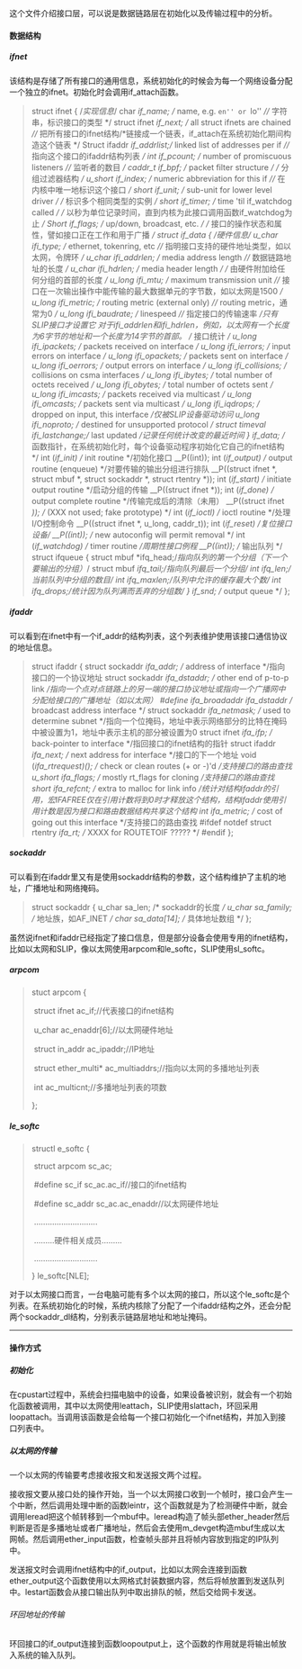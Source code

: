 这个文件介绍接口层，可以说是数据链路层在初始化以及传输过程中的分析。

#### 数据结构

##### ifnet

该结构是存储了所有接口的通用信息，系统初始化的时候会为每一个网络设备分配一个独立的ifnet。初始化时会调用if_attach函数。

> struct ifnet {
> /*实现信息*/
> char	*if_name;		/* name, e.g. ``en'' or ``lo'' *//* 字符串，标识接口的类型 */
> struct	ifnet *if_next;		/* all struct ifnets are chained *//* 把所有接口的ifnet结构/*链接成一个链表，if_attach在系统初始化期间构造这个链表 */
> Struct  ifaddr *if_addrlist;/* linked list of addresses per if *//* 指向这个接口的ifaddr结构列表 */
> int	if_pcount;		/* number of promiscuous listeners *//* 监听者的数目 */
> caddr_t	if_bpf;			/* packet filter structure */ /* 分组过滤器结构 */
> u_short	if_index;	/* numeric abbreviation for this if *//* 在内核中唯一地标识这个接口  */
> short	if_unit;		/* sub-unit for lower level driver */ /* 标识多个相同类型的实例 */
> short	if_timer;		/* time 'til if_watchdog called */ /* 以秒为单位记录时间，直到内核为此接口调用函数if_watchdog为止 */
> Short  if_flags;	/* up/down, broadcast, etc. */ /* 接口的操作状态和属性，譬如接口正在工作和用于广播 */
> struct	if_data {
> /*硬件信息*/
> u_char	ifi_type;	/* ethernet, tokenring, etc *//* 指明接口支持的硬件地址类型，如以太网，令牌环 */
> u_char	ifi_addrlen;	/* media address length *//* 数据链路地址的长度 */
> u_char	ifi_hdrlen;	/* media header length */ /* 由硬件附加给任何分组的首部的长度 */
> u_long	ifi_mtu;	/* maximum transmission unit *//* 接口在一次输出操作中能传输的最大数据单元的字节数，如以太网是1500 */
> u_long	ifi_metric;	/* routing metric (external only) *//* routing metric，通常为0 */
> u_long	ifi_baudrate;	/* linespeed *//* 指定接口的传输速率 */只有SLIP接口才设置它
> 对于ifi_addrlen和ifi_hdrlen，例如，以太网有一个长度为6字节的地址和一个长度为14字节的首部。
>  /* 接口统计 */
> u_long	ifi_ipackets;	/* packets received on interface */
> u_long	ifi_ierrors;	/* input errors on interface */
> u_long	ifi_opackets;	/* packets sent on interface */
> u_long	ifi_oerrors;	/* output errors on interface */
> u_long	ifi_collisions;	/* collisions on csma interfaces */
> u_long	ifi_ibytes;	/* total number of octets received */
> u_long	ifi_obytes;	/* total number of octets sent */
> u_long	ifi_imcasts;	/* packets received via multicast */
> u_long	ifi_omcasts;	/* packets sent via multicast */
> u_long	ifi_iqdrops;	/* dropped on input, this interface */仅被SLIP设备驱动访问
> u_long	ifi_noproto;	/* destined for unsupported protocol */
> struct	timeval ifi_lastchange;/* last updated */记录任何统计改变的最近时间
> }	if_data;
> /* 函数指针，在系统初始化时，每个设备驱动程序初始化它自己的ifnet结构 */
> int	(*if_init)		/* init routine */初始化接口
> __P((int));
> int	(*if_output)		/* output routine (enqueue) */对要传输的输出分组进行排队
> __P((struct ifnet *, struct mbuf *, struct sockaddr *,
> struct rtentry *));
> int	(*if_start)		/* initiate output routine */启动分组的传输
> __P((struct ifnet *));
> int	(*if_done)		/* output complete routine */传输完成后的清除（未用）
> __P((struct ifnet *));	/* (XXX not used; fake prototype) */
> int	(*if_ioctl)		/* ioctl routine */处理I/O控制命令
> __P((struct ifnet *, u_long, caddr_t));
> int	(*if_reset)  /*复位接口设备*/
> __P((int));		/* new autoconfig will permit removal */
> int	(*if_watchdog)		/* timer routine */周期性接口例程
> __P((int));
> /* 输出队列 */
> struct	ifqueue {
> 		struct	mbuf *ifq_head;/*指向队列的第一个分组（下一个要输出的分组）*/
> 		struct	mbuf *ifq_tail;/*指向队列最后一个分组*/
> 		int	ifq_len;/*当前队列中分组的数目*/
> 		int	ifq_maxlen;/*队列中允许的缓存最大个数*/
> 		int	ifq_drops;/*统计因为队列满而丢弃的分组数*/
> 	} if_snd;			/* output queue */
> };

##### ifaddr

可以看到在ifnet中有一个if_addr的结构列表，这个列表维护使用该接口通信协议的地址信息。

> struct ifaddr {
> 	struct	sockaddr *ifa_addr;	/* address of interface */指向接口的一个协议地址
> 	struct	sockaddr *ifa_dstaddr;	/* other end of p-to-p link */指向一个点对点链路上的另一端的接口协议地址或指向一个广播网中分配给接口的广播地址（如以太网）
> #define	ifa_broadaddr	ifa_dstaddr	/* broadcast address interface */
> 	struct	sockaddr *ifa_netmask;	/* used to determine subnet */指向一个位掩码，地址中表示网络部分的比特在掩码中被设置为1，地址中表示主机的部分被设置为0
> 	struct	ifnet *ifa_ifp;		/* back-pointer to interface */指回接口的ifnet结构的指针
> 	struct	ifaddr *ifa_next;	/* next address for interface */接口的下一个地址
> 	void	(*ifa_rtrequest)();	/* check or clean routes (+ or -)'d */支持接口的路由查找
> 	u_short	ifa_flags;		/* mostly rt_flags for cloning */支持接口的路由查找
> 	short	ifa_refcnt;		/* extra to malloc for link info */统计对结构ifaddr的引用，宏IFAFREE仅在引用计数将到0时才释放这个结构，结构ifaddr使用引用计数是因为接口和路由数据结构共享这个结构
> 	int	ifa_metric;		/* cost of going out this interface */支持接口的路由查找
> #ifdef notdef
> 	struct	rtentry *ifa_rt;	/* XXXX for ROUTETOIF ????? */
> #endif
> };

##### sockaddr

可以看到在ifaddr里又有是使用sockaddr结构的参数，这个结构维护了主机的地址，广播地址和网络掩码。

> struct sockaddr {
>     u_char    sa_len;            /* sockaddr的长度 */
>     u_char    sa_family;        /* 地址族，如AF_INET */
>     char    sa_data[14];        /* 具体地址数组 */
> };

虽然说ifnet和ifaddr已经指定了接口信息，但是部分设备会使用专用的ifnet结构，比如以太网和SLIP，像以太网使用arpcom和le_softc，SLIP使用sl_softc。

##### arpcom

> stuct arpcom {
>
> ​	struct ifnet ac_if;//代表接口的ifnet结构
>
> ​	u_char ac_enaddr[6];//以太网硬件地址
>
> ​	struct in_addr ac_ipaddr;//IP地址
>
> ​	struct ether_multi* ac_multiaddrs;//指向以太网的多播地址列表
>
> ​	int ac_multicnt;//多播地址列表的项数
>
> };

##### le_softc

> structl e_softc {
>
> ​	struct arpcom sc_ac;
>
> ​	#define sc_if sc_ac.ac_if//接口的ifnet结构
>
> ​	#define sc_addr sc_ac.ac_enaddr//以太网硬件地址
>
> ​	............................
>
> ​	.........硬件相关成员.........
>
> ​	............................
>
>  } le_softc[NLE];

对于以太网接口而言，一台电脑可能有多个以太网的接口，所以这个le_softc是个列表。在系统初始化的时候，系统内核除了分配了一个ifaddr结构之外，还会分配两个sockaddr_dl结构，分别表示链路层地址和地址掩码。

---

#### 操作方式

##### 初始化

在cpustart过程中，系统会扫描电脑中的设备，如果设备被识别，就会有一个初始化函数被调用，其中以太网使用leattach，SLIP使用slattach，环回采用loopattach。当调用该函数是会给每一个接口初始化一个ifnet结构，并加入到接口列表中。

##### 以太网的传输

一个以太网的传输要考虑接收报文和发送报文两个过程。

接收报文要从接口处的操作开始，当一个以太网接口收到一个帧时，接口会产生一个中断，然后调用处理中断的函数leintr，这个函数就是为了检测硬件中断，就会调用leread把这个帧转移到一个mbuf中。leread构造了帧头部ether_header然后判断是否是多播地址或者广播地址，然后会去使用m_devget构造mbuf生成以太网帧。然后调用ether_input函数，检查帧头部并且将帧内容放到指定的IP队列中。

发送报文时会调用ifnet结构中的if_output，比如以太网会连接到函数ether_output这个函数使用以太网格式封装数据内容，然后将帧放置到发送队列中。lestart函数会从接口输出队列中取出排队的帧，然后交给网卡发送。

###### 环回地址的传输

环回接口的if_output连接到函数loopoutput上，这个函数的作用就是将输出帧放入系统的输入队列。